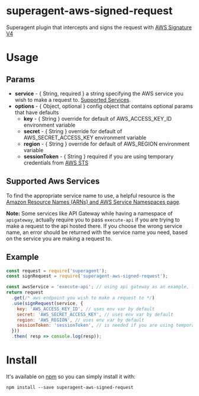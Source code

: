 # superagent-aws-signed-request

Superagent plugin that intercepts and signs the request with [AWS Signature V4](http://docs.aws.amazon.com/general/latest/gr/signature-version-4.html)

# Usage

## Params
- **service** - { String, required } a string specifying the AWS service you wish to make a request to. [Supported Services](#supported-aws-services).
- **options** - { Object, optional } config object that contains optional params that have defaults
  - **key** - { String } override for default of AWS_ACCESS_KEY_ID environment variable
  - **secret** - { String } override for default of AWS_SECRET_ACCESS_KEY environment variable
  - **region** - { String } override for default of AWS_REGION environment variable
  - **sessionToken** - { String } required if you are using temporary credentials from [AWS STS](http://docs.aws.amazon.com/STS/latest/APIReference/Welcome.html)

## Supported Aws Services

  To find the appropriate service name to use, a helpful resource is the [Amazon Resource Names (ARNs) and AWS Service Namespaces page](http://docs.aws.amazon.com/general/latest/gr/aws-arns-and-namespaces.html).

  **Note:** Some services like API Gateway while having a namespace of `apigateway`, actually require you to pass `execute-api` if you are trying to make a request to the api hosted there. If you choose the wrong service name, an error should be returned with the service name you need, based on the service you are making a request to.

## Example

```javascript
const request = require('superagent');
const signRequest = require('superagent-aws-signed-request');

const awsService = 'execute-api'; // using api gateway as an example, look above for other services you can make requests to
return request
  .get(/* aws endpoint you wish to make a request to */)
  .use(signRequest(service, {
    key: 'AWS_ACCESS_KEY_ID', // uses env var by default
    secret: 'AWS_SECRET_ACCESS_KEY', // uses env var by default
    region: 'AWS_REGION', // uses env var by default
    sessionToken: 'sessionToken', // is needed if you are using temporary credentials from Amazon STS service
  }))
  .then( resp => console.log(resp));
```

# Install

It's available on [npm](https://npmjs.org) so you can simply install it with:

```
npm install --save superagent-aws-signed-request
```
